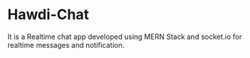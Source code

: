 # Hawdi-Chat
It is a Realtime chat app developed using MERN Stack and socket.io for realtime messages and notification.
